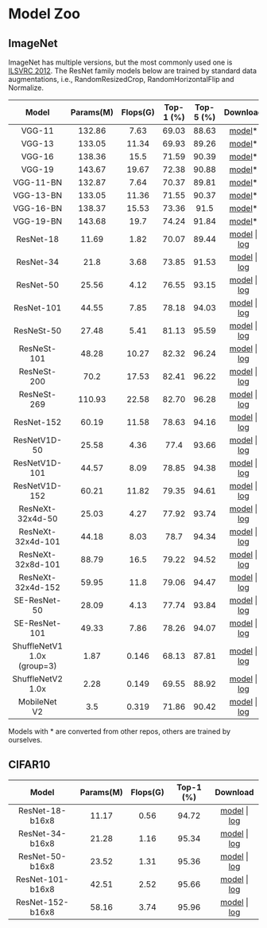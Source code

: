# Model Zoo

## ImageNet

ImageNet has multiple versions, but the most commonly used one is [ILSVRC 2012](http://www.image-net.org/challenges/LSVRC/2012/).
The ResNet family models below are trained by standard data augmentations, i.e., RandomResizedCrop, RandomHorizontalFlip and Normalize.


|         Model         | Params(M) | Flops(G) | Top-1 (%) | Top-5 (%) | Download |
|:---------------------:|:---------:|:--------:|:---------:|:---------:|:--------:|
| VGG-11 | 132.86 | 7.63 | 69.03 | 88.63 | [model](https://openmmlab.oss-cn-hangzhou.aliyuncs.com/mmclassification/v0/imagenet/vgg11-213a947f.pth)* |
| VGG-13 | 133.05 | 11.34 | 69.93 | 89.26 | [model](https://openmmlab.oss-cn-hangzhou.aliyuncs.com/mmclassification/v0/imagenet/vgg13-3cafb996.pth)*|
| VGG-16 | 138.36 | 15.5 | 71.59 | 90.39 | [model](https://openmmlab.oss-cn-hangzhou.aliyuncs.com/mmclassification/v0/imagenet/vgg16-c62c6fc6.pth)*|
| VGG-19 | 143.67 | 19.67 | 72.38 | 90.88 | [model](https://openmmlab.oss-cn-hangzhou.aliyuncs.com/mmclassification/v0/imagenet/vgg19-03fd45aa.pth)*|
| VGG-11-BN | 132.87 | 7.64 | 70.37 | 89.81 | [model](https://openmmlab.oss-cn-hangzhou.aliyuncs.com/mmclassification/v0/imagenet/vgg11_bn-01c9538a.pth)*|
| VGG-13-BN | 133.05 | 11.36 | 71.55 | 90.37 | [model](https://openmmlab.oss-cn-hangzhou.aliyuncs.com/mmclassification/v0/imagenet/vgg13_bn-19ebb5aa.pth)*|
| VGG-16-BN | 138.37 | 15.53 | 73.36 | 91.5 | [model](https://openmmlab.oss-cn-hangzhou.aliyuncs.com/mmclassification/v0/imagenet/vgg16_bn-7d97cc27.pth)*|
| VGG-19-BN | 143.68 | 19.7 | 74.24 | 91.84 | [model](https://openmmlab.oss-cn-hangzhou.aliyuncs.com/mmclassification/v0/imagenet/vgg19_bn-9b24c2da.pth)*|
| ResNet-18             | 11.69     | 1.82     | 70.07 | 89.44 | [model](https://openmmlab.oss-accelerate.aliyuncs.com/mmclassification/v0/imagenet/resnet18_batch256_20200708-34ab8f90.pth) &#124; [log](https://openmmlab.oss-accelerate.aliyuncs.com/mmclassification/v0/imagenet/resnet18_batch256_20200708-34ab8f90.log.json) |
| ResNet-34             | 21.8      | 3.68     | 73.85 | 91.53 | [model](https://openmmlab.oss-accelerate.aliyuncs.com/mmclassification/v0/imagenet/resnet34_batch256_20200708-32ffb4f7.pth) &#124; [log](https://openmmlab.oss-accelerate.aliyuncs.com/mmclassification/v0/imagenet/resnet34_batch256_20200708-32ffb4f7.log.json) |
| ResNet-50             | 25.56     | 4.12     | 76.55 | 93.15 | [model](https://openmmlab.oss-accelerate.aliyuncs.com/mmclassification/v0/imagenet/resnet50_batch256_20200708-cfb998bf.pth) &#124; [log](https://openmmlab.oss-accelerate.aliyuncs.com/mmclassification/v0/imagenet/resnet50_batch256_20200708-cfb998bf.log.json) |
| ResNet-101            | 44.55     | 7.85     | 78.18 | 94.03 | [model](https://openmmlab.oss-accelerate.aliyuncs.com/mmclassification/v0/imagenet/resnet101_batch256_20200708-753f3608.pth) &#124; [log](https://openmmlab.oss-accelerate.aliyuncs.com/mmclassification/v0/imagenet/resnet101_batch256_20200708-753f3608.log.json) |
| ResNeSt-50            | 27.48     | 5.41     | 81.13 | 95.59 | [model](https://openmmlab.oss-cn-hangzhou.aliyuncs.com/mmclassification/v0/imagenet/resnest50_converted-1ebf0afe.pth) &#124; [log]() |
| ResNeSt-101           | 48.28     | 10.27    | 82.32 | 96.24 | [model](https://openmmlab.oss-cn-hangzhou.aliyuncs.com/mmclassification/v0/imagenet/resnest101_converted-032caa52.pth) &#124; [log]() |
| ResNeSt-200           | 70.2      | 17.53    | 82.41 | 96.22 | [model](https://openmmlab.oss-cn-hangzhou.aliyuncs.com/mmclassification/v0/imagenet/resnest200_converted-581a60f2.pth) &#124; [log]() |
| ResNeSt-269           | 110.93    | 22.58    | 82.70 | 96.28 | [model](https://openmmlab.oss-cn-hangzhou.aliyuncs.com/mmclassification/v0/imagenet/resnest269_converted-59930960.pth) &#124; [log]() |
| ResNet-152            | 60.19     | 11.58    | 78.63 | 94.16 | [model](https://openmmlab.oss-accelerate.aliyuncs.com/mmclassification/v0/imagenet/resnet152_batch256_20200708-ec25b1f9.pth) &#124; [log](https://openmmlab.oss-accelerate.aliyuncs.com/mmclassification/v0/imagenet/resnet152_batch256_20200708-ec25b1f9.log.json) |
| ResNetV1D-50          | 25.58     | 4.36     | 77.4  | 93.66 | [model](https://openmmlab.oss-accelerate.aliyuncs.com/mmclassification/v0/imagenet/resnetv1d50_batch256_20200708-1ad0ce94.pth) &#124; [log](https://openmmlab.oss-accelerate.aliyuncs.com/mmclassification/v0/imagenet/resnetv1d50_batch256_20200708-1ad0ce94.log.json) |
| ResNetV1D-101         | 44.57     | 8.09     | 78.85 | 94.38 | [model](https://openmmlab.oss-accelerate.aliyuncs.com/mmclassification/v0/imagenet/resnetv1d101_batch256_20200708-9cb302ef.pth) &#124; [log](https://openmmlab.oss-accelerate.aliyuncs.com/mmclassification/v0/imagenet/resnetv1d101_batch256_20200708-9cb302ef.log.json) |
| ResNetV1D-152         | 60.21     | 11.82    | 79.35 | 94.61 | [model](https://openmmlab.oss-accelerate.aliyuncs.com/mmclassification/v0/imagenet/resnetv1d152_batch256_20200708-e79cb6a2.pth) &#124; [log](https://openmmlab.oss-accelerate.aliyuncs.com/mmclassification/v0/imagenet/resnetv1d152_batch256_20200708-e79cb6a2.log.json) |
| ResNeXt-32x4d-50      | 25.03     | 4.27     | 77.92 | 93.74 | [model](https://openmmlab.oss-accelerate.aliyuncs.com/mmclassification/v0/imagenet/resnext50_32x4d_batch256_20200708-c07adbb7.pth) &#124; [log](https://openmmlab.oss-accelerate.aliyuncs.com/mmclassification/v0/imagenet/resnext50_32x4d_batch256_20200708-c07adbb7.log.json) |
| ResNeXt-32x4d-101     | 44.18     | 8.03     | 78.7  | 94.34 | [model](https://openmmlab.oss-accelerate.aliyuncs.com/mmclassification/v0/imagenet/resnext101_32x4d_batch256_20200708-87f2d1c9.pth) &#124; [log](https://openmmlab.oss-accelerate.aliyuncs.com/mmclassification/v0/imagenet/resnext101_32x4d_batch256_20200708-87f2d1c9.log.json) |
| ResNeXt-32x8d-101     | 88.79     | 16.5     | 79.22 | 94.52 | [model](https://openmmlab.oss-accelerate.aliyuncs.com/mmclassification/v0/imagenet/resnext101_32x8d_batch256_20200708-1ec34aa7.pth) &#124; [log](https://openmmlab.oss-accelerate.aliyuncs.com/mmclassification/v0/imagenet/resnext101_32x8d_batch256_20200708-1ec34aa7.log.json) |
| ResNeXt-32x4d-152     | 59.95     | 11.8     | 79.06 | 94.47 | [model](https://openmmlab.oss-accelerate.aliyuncs.com/mmclassification/v0/imagenet/resnext152_32x4d_batch256_20200708-aab5034c.pth) &#124; [log](https://openmmlab.oss-accelerate.aliyuncs.com/mmclassification/v0/imagenet/resnext152_32x4d_batch256_20200708-aab5034c.log.json) |
| SE-ResNet-50          | 28.09     | 4.13     | 77.74 | 93.84 | [model](https://openmmlab.oss-accelerate.aliyuncs.com/mmclassification/v0/imagenet/se-resnet50_batch256_20200804-ae206104.pth) &#124; [log](https://openmmlab.oss-accelerate.aliyuncs.com/mmclassification/v0/imagenet/se-resnet50_batch256_20200708-657b3c36.log.json) |
| SE-ResNet-101         | 49.33     | 7.86     | 78.26 | 94.07 | [model](https://openmmlab.oss-accelerate.aliyuncs.com/mmclassification/v0/imagenet/se-resnet101_batch256_20200804-ba5b51d4.pth) &#124; [log](https://openmmlab.oss-accelerate.aliyuncs.com/mmclassification/v0/imagenet/se-resnet101_batch256_20200708-038a4d04.log.json) |
| ShuffleNetV1 1.0x (group=3)   | 1.87      | 0.146    | 68.13 | 87.81 | [model](https://openmmlab.oss-accelerate.aliyuncs.com/mmclassification/v0/imagenet/shufflenet_v1_batch1024_20200804-5d6cec73.pth) &#124; [log](https://openmmlab.oss-accelerate.aliyuncs.com/mmclassification/v0/imagenet/shufflenet_v1_batch1024_20200804-5d6cec73.log.json) |
| ShuffleNetV2 1.0x     | 2.28      | 0.149    | 69.55 | 88.92 | [model](https://openmmlab.oss-accelerate.aliyuncs.com/mmclassification/v0/imagenet/shufflenet_v2_batch1024_20200812-5bf4721e.pth) &#124; [log](https://openmmlab.oss-accelerate.aliyuncs.com/mmclassification/v0/imagenet/shufflenet_v2_batch1024_20200804-8860eec9.log.json) |
| MobileNet V2          | 3.5       | 0.319    | 71.86 | 90.42 | [model](https://openmmlab.oss-accelerate.aliyuncs.com/mmclassification/v0/imagenet/mobilenet_v2_batch256_20200708-3b2dc3af.pth) &#124; [log](https://openmmlab.oss-accelerate.aliyuncs.com/mmclassification/v0/imagenet/mobilenet_v2_batch256_20200708-3b2dc3af.log.json) |

Models with * are converted from other repos, others are trained by ourselves.


## CIFAR10

|         Model         | Params(M) | Flops(G) | Top-1 (%) | Download |
|:---------------------:|:---------:|:--------:|:---------:|:--------:|
| ResNet-18-b16x8 | 11.17 | 0.56 | 94.72 | [model](https://openmmlab.oss-accelerate.aliyuncs.com/mmclassification/v0/cifar10/resnet18_b16x8_20200823-f906fa4e.pth) &#124; [log](https://openmmlab.oss-accelerate.aliyuncs.com/mmclassification/v0/cifar10/resnet18_b16x8_20200823-f906fa4e.log.json) |
| ResNet-34-b16x8 | 21.28 | 1.16 | 95.34 | [model](https://openmmlab.oss-accelerate.aliyuncs.com/mmclassification/v0/cifar10/resnet34_b16x8_20200823-52d5d832.pth) &#124; [log](https://openmmlab.oss-accelerate.aliyuncs.com/mmclassification/v0/cifar10/resnet34_b16x8_20200823-52d5d832.log.json) |
| ResNet-50-b16x8 | 23.52 | 1.31 | 95.36 | [model](https://openmmlab.oss-accelerate.aliyuncs.com/mmclassification/v0/cifar10/resnet50_b16x8_20200823-882aa7b1.pth) &#124; [log](https://openmmlab.oss-accelerate.aliyuncs.com/mmclassification/v0/cifar10/resnet50_b16x8_20200823-882aa7b1.log.json) |
| ResNet-101-b16x8 | 42.51 | 2.52 | 95.66 | [model](https://openmmlab.oss-accelerate.aliyuncs.com/mmclassification/v0/cifar10/resnet101_b16x8_20200823-d9501bbc.pth) &#124; [log](https://openmmlab.oss-accelerate.aliyuncs.com/mmclassification/v0/cifar10/resnet101_b16x8_20200823-d9501bbc.log.json) |
| ResNet-152-b16x8 | 58.16 | 3.74 | 95.96 | [model](https://openmmlab.oss-accelerate.aliyuncs.com/mmclassification/v0/cifar10/resnet152_b16x8_20200823-ad4d5d0c.pth) &#124; [log](https://openmmlab.oss-accelerate.aliyuncs.com/mmclassification/v0/cifar10/resnet152_b16x8_20200823-ad4d5d0c.log.json) |
